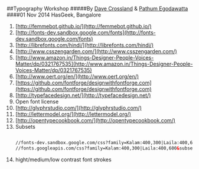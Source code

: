##Typography Workshop
#####By [Dave Crossland](https://twitter.com/davelab6) & [Pathum Egodawatta](https://twitter.com/pathumego)
####01 Nov 2014 HasGeek, Bangalore

1. [http://femmebot.github.io/](http://femmebot.github.io/)
2. [http://fonts-dev.sandbox.google.com/fonts](http://fonts-dev.sandbox.google.com/fonts) 
3. [http://librefonts.com/hindi/](http://librefonts.com/hindi/)
4. [http://www.csszengarden.com/](http://www.csszengarden.com/)
5. [http://www.amazon.in/Things-Designer-People-Voices-Matter/dp/0321767535](http://www.amazon.in/Things-Designer-People-Voices-Matter/dp/0321767535)
6. [http://www.oert.org/en/](http://www.oert.org/en/)
7. [https://github.com/fontforge/designwithfontforge.com](https://github.com/fontforge/designwithfontforge.com)
8. [http://typefacedesign.net/](http://typefacedesign.net/)
9. Open font license
10. [http://glyphrstudio.com/](http://glyphrstudio.com/)
11. [http://lettermodel.org/](http://lettermodel.org/)
12. [http://opentypecookbook.com/](http://opentypecookbook.com/)
13. Subsets
	```html
	
	//fonts-dev.sandbox.google.com/css?family=Kalam:400,300|Laila:400,600&subset=latin,devanagari
	//fonts.googleapis.com/css?family=Kalam:400,300|Laila:400,600&subset=latin,devanagari
	```
14. hight/medium/low contrast font strokes
